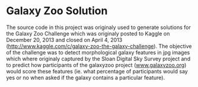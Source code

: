 Galaxy Zoo Solution
===================

The source code in this project was originaly used to generate solutions for the Galaxy Zoo Challenge which was originaly posted to Kaggle on December 20, 2013 and closed on April 4, 2013 (http://www.kaggle.com/c/galaxy-zoo-the-galaxy-challenge). The objective of the challenge was to detect morphological galaxy features in jpg images which where originaly captured by the Sloan Digital Sky Survey project and to predict how participants of the galaxyzoo project (www.galaxyzoo.org) would score these features (ie. what percentage of participants would say yes or no when asked if the galaxy contains a particular feature).


